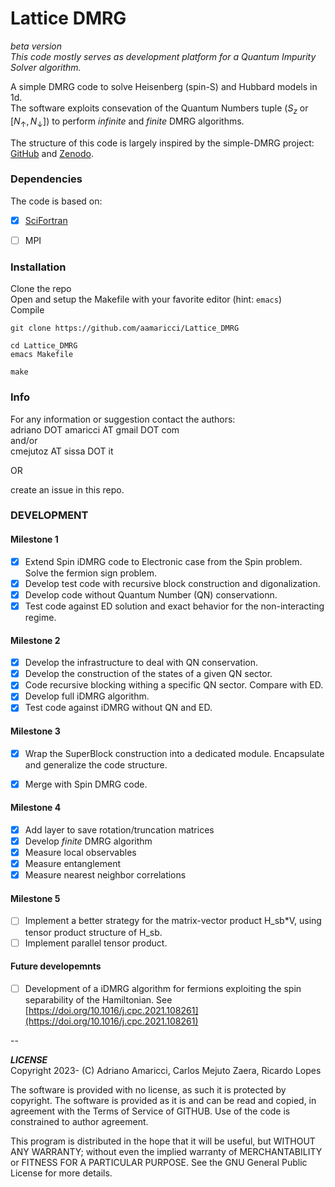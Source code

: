 # Lattice DMRG

*beta version*  
*This code mostly serves as development platform for a Quantum Impurity Solver algorithm.*


A simple DMRG code to solve Heisenberg (spin-S) and Hubbard models in 1d.  
The software exploits consevation of the Quantum Numbers tuple ($S_z$ or $[N_\uparrow,N_\downarrow]$) to perform *infinite* and *finite* DMRG algorithms.  

 
The structure of this code is largely inspired by the simple-DMRG project: [GitHub](https://github.com/simple-dmrg/simple-dmrg) and [Zenodo](https://zenodo.org/record/1068359).

### Dependencies

The code is based on:  

- [X] [SciFortran](https://github.com/aamaricci/SciFortran)  

- [ ] MPI 

  
### Installation

Clone the repo  
Open and setup the Makefile with your favorite editor (hint: `emacs`)  
Compile  

```
git clone https://github.com/aamaricci/Lattice_DMRG 
```
```
cd Lattice_DMRG
emacs Makefile
```
```
make
```


### Info
For any information or suggestion contact the authors:   
adriano DOT amaricci AT gmail DOT com  
and/or  
cmejutoz AT sissa DOT it 

OR 

create an issue in this repo.


### DEVELOPMENT

#### Milestone 1
- [x] Extend Spin iDMRG code to Electronic case from the Spin problem. Solve the fermion sign problem.
- [x] Develop test code with recursive block construction and digonalization.
- [x] Develop code without Quantum Number (QN) conservationn. 
- [x] Test code against ED solution and exact behavior for the non-interacting regime.

#### Milestone 2
- [x] Develop the infrastructure to deal with QN conservation. 
- [x] Develop the construction of the states of a given QN sector. 
- [x] Code recursive blocking withing a specific QN sector. Compare with ED. 
- [x] Develop full iDMRG algorithm.
- [x] Test code against iDMRG without QN and ED.

#### Milestone 3
- [x] Wrap the SuperBlock construction into a dedicated module. Encapsulate and generalize the code structure. 
- [x] Merge with Spin DMRG code. 


#### Milestone 4
- [x] Add layer to save rotation/truncation matrices
- [x] Develop *finite* DMRG algorithm
- [x] Measure local observables 
- [x] Measure entanglement
- [x] Measure nearest neighbor correlations

#### Milestone 5
- [ ] Implement a better strategy for the matrix-vector product H_sb*V, using tensor product structure of H_sb. 
- [ ] Implement parallel tensor product. 

#### Future developemnts
- [ ] Development of a iDMRG algorithm for fermions exploiting the spin separability of the Hamiltonian. See [https://doi.org/10.1016/j.cpc.2021.108261](https://doi.org/10.1016/j.cpc.2021.108261)


--

***LICENSE***  
Copyright 2023- (C) Adriano Amaricci, Carlos Mejuto Zaera, Ricardo Lopes

The software is provided with no license, as such it is protected by copyright.
The software is provided as it is and can be read and copied, in agreement with 
the Terms of Service of GITHUB. Use of the code is constrained to author agreement.   

This program is distributed in the hope that it will be useful,
but WITHOUT ANY WARRANTY; without even the implied warranty of
MERCHANTABILITY or FITNESS FOR A PARTICULAR PURPOSE.  See the
GNU General Public License for more details.



